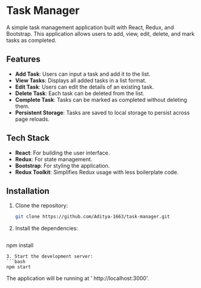 # Task Manager

A simple task management application built with React, Redux, and Bootstrap. This application allows users to add, view, edit, delete, and mark tasks as completed.

## Features

- **Add Task**: Users can input a task and add it to the list.
- **View Tasks**: Displays all added tasks in a list format.
- **Edit Task**: Users can edit the details of an existing task.
- **Delete Task**: Each task can be deleted from the list.
- **Complete Task**: Tasks can be marked as completed without deleting them.
- **Persistent Storage**: Tasks are saved to local storage to persist across page reloads.

## Tech Stack

- **React**: For building the user interface.
- **Redux**: For state management.
- **Bootstrap**: For styling the application.
- **Redux Toolkit**: Simplifies Redux usage with less boilerplate code.

## Installation

1. Clone the repository:
   ```bash
   git clone https://github.com/Aditya-1663/task-manager.git
   ```

2. Install the dependencies:
   ```bash
  npm install
   ```
3. Start the development server:
   ```bash
   npm start
   ```
The application will be running at ' http://localhost:3000'.
